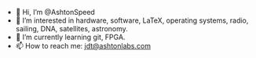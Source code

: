 - 👋 Hi, I’m @AshtonSpeed
- 👀 I’m interested in hardware, software, LaTeX, operating systems, radio, sailing, DNA, satellites, astronomy.
- 🌱 I’m currently learning git, FPGA.
- 📫 How to reach me: jdt@ashtonlabs.com

<!---
AshtonSpeed/AshtonSpeed is a ✨ special ✨ repository because its `README.md` (this file) appears on your GitHub profile.
You can click the Preview link to take a look at your changes.
--->
